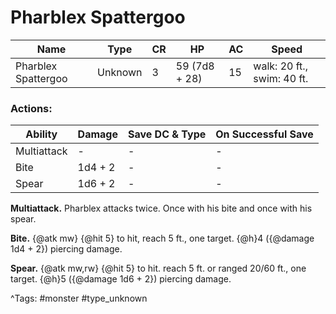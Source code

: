 # Pharblex Spattergoo

| Name | Type | CR | HP | AC | Speed |
|------|------|----|----|----|-------|
| Pharblex Spattergoo | Unknown | 3 | 59 (7d8 + 28) | 15 | walk: 20 ft., swim: 40 ft. |

### Actions:

| Ability | Damage | Save DC & Type | On Successful Save |
|---------|--------|----------------|--------------------|
| Multiattack | - | - | - |
| Bite | 1d4 + 2 | - | - |
| Spear | 1d6 + 2 | - | - |


**Multiattack.** Pharblex attacks twice. Once with his bite and once with his spear.

**Bite.** {@atk mw} {@hit 5} to hit, reach 5 ft., one target. {@h}4 ({@damage 1d4 + 2}) piercing damage.

**Spear.** {@atk mw,rw} {@hit 5} to hit. reach 5 ft. or ranged 20/60 ft., one target. {@h}5 ({@damage 1d6 + 2}) piercing damage.

^Tags: #monster #type_unknown
